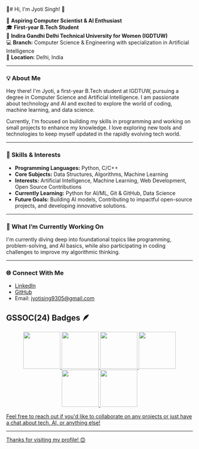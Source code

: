 👋# Hi, I'm Jyoti Singh! 👋

🌟 **Aspiring Computer Scientist & AI Enthusiast**  
🎓 **First-year B.Tech Student**  
🏫 **Indira Gandhi Delhi Technical University for Women (IGDTUW)**  
💻 **Branch:** Computer Science & Engineering with specialization in Artificial Intelligence  
📍 **Location:** Delhi, India  

---

### 💡 About Me

Hey there! I'm Jyoti, a first-year B.Tech student at IGDTUW, pursuing a degree in Computer Science and Artificial Intelligence. I am passionate about technology and AI and excited to explore the world of coding, machine learning, and data science.

Currently, I'm focused on building my skills in programming and working on small projects to enhance my knowledge. I love exploring new tools and technologies to keep myself updated in the rapidly evolving tech world.

---

### 🚀 Skills & Interests

- **Programming Languages:** Python, C/C++
- **Core Subjects:** Data Structures, Algorithms, Machine Learning
- **Interests:** Artificial Intelligence, Machine Learning, Web Development, Open Source Contributions
- **Currently Learning:** Python for AI/ML, Git & GitHub, Data Science
- **Future Goals:** Building AI models, Contributing to impactful open-source projects, and developing innovative solutions.

---

### 🌱 What I’m Currently Working On

I'm currently diving deep into foundational topics like programming, problem-solving, and AI basics, while also participating in coding challenges to improve my algorithmic thinking.

---

### 🌐 Connect With Me

- [LinkedIn](https://www.linkedin.com/in/jyoti-singh-95b7462b3?lipi=urn%3Ali%3Apage%3Ad_flagship3_profile_view_base_contact_details%3B5%2FrX4FtaQkqA%2B2TZIFtNHQ%3D%3D)  
- [GitHub](https://github.com/Jyotisingh-21)  
- Email: jyotising9305@gmail.com  
## GSSOC(24) Badges 🪶
<div style='display:flex; align-items:center; gap: 10px;' align='center'><a href="https://gssoc.girlscript.tech/leaderboard">
<img src="https://raw.githubusercontent.com/GSSoC24/Postman-Challenge/main/docs/assets/Postman%20White.png" width="100px" height="100px" />
 <img src="https://raw.githubusercontent.com/GSSoC24/Postman-Challenge/main/docs/assets/1.png" width="100px" height="100px" />
  <img src="https://raw.githubusercontent.com/GSSoC24/Postman-Challenge/main/docs/assets/2.png" width="100px" height="100px" />
  <img src="https://raw.githubusercontent.com/GSSoC24/Postman-Challenge/main/docs/assets/3.png" width="100px" height="100px" />
  <img src="https://raw.githubusercontent.com/GSSoC24/Postman-Challenge/main/docs/assets/4.png" width="100px" height="100px" />
  <img src="https://raw.githubusercontent.com/GSSoC24/Postman-Challenge/main/docs/assets/5.png" width="100px" height="100px" /> 
</div>

Feel free to reach out if you'd like to collaborate on any projects or just have a chat about tech, AI, or anything else!

---

Thanks for visiting my profile! 😊




